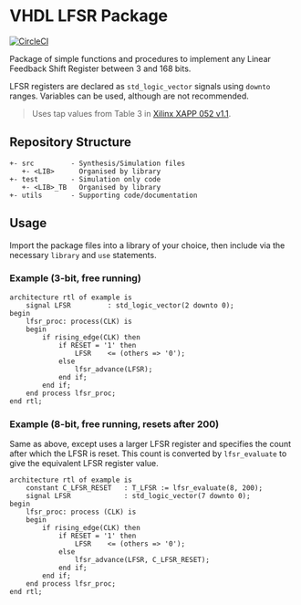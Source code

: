 VHDL LFSR Package
=================

[![CircleCI](https://circleci.com/gh/richjyoung/lfsr-package/tree/master.svg?style=svg)](https://circleci.com/gh/richjyoung/lfsr-package/tree/master)

Package of simple functions and procedures to implement any Linear Feedback
Shift Register between 3 and 168 bits.

LFSR registers are declared as `std_logic_vector` signals using `downto` ranges.
Variables can be used, although are not recommended.

> Uses tap values from Table 3 in [Xilinx XAPP 052 v1.1](https://www.xilinx.com/support/documentation/application_notes/xapp052.pdf).

## Repository Structure

```
+- src         - Synthesis/Simulation files
   +- <LIB>      Organised by library
+- test        - Simulation only code
   +- <LIB>_TB   Organised by library
+- utils       - Supporting code/documentation
```

## Usage
Import the package files into a library of your choice, then include via the
necessary `library` and `use` statements.

### Example (3-bit, free running)
```
architecture rtl of example is
    signal LFSR         : std_logic_vector(2 downto 0);
begin
    lfsr_proc: process(CLK) is
    begin
        if rising_edge(CLK) then
            if RESET = '1' then
                LFSR    <= (others => '0');
            else
                lfsr_advance(LFSR);
            end if;
        end if;
    end process lfsr_proc;
end rtl;
```

### Example (8-bit, free running, resets after 200)
Same as above, except uses a larger LFSR register and specifies the count after
which the LFSR is reset.  This count is converted by `lfsr_evaluate` to give the
equivalent LFSR register value.
```
architecture rtl of example is
    constant C_LFSR_RESET   : T_LFSR := lfsr_evaluate(8, 200);
    signal LFSR             : std_logic_vector(7 downto 0);
begin
    lfsr_proc: process (CLK) is
    begin
        if rising_edge(CLK) then
            if RESET = '1' then
                LFSR    <= (others => '0');
            else
                lfsr_advance(LFSR, C_LFSR_RESET);
            end if;
        end if;
    end process lfsr_proc;
end rtl;
```